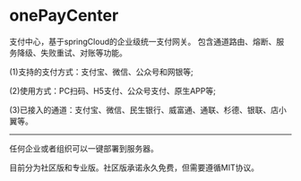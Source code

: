 # onePayCenter
支付中心，基于springCloud的企业级统一支付网关。
包含通道路由、熔断、服务降级、失败重试、对账等功能。

(1)支持的支付方式：支付宝、微信、公众号和网银等;

(2)使用方式：PC扫码、H5支付、公众号支付、原生APP等;

(3)已接入的通道：支付宝、微信、民生银行、威富通、通联、杉德、银联、店小翼等。

-------

任何企业或者组织可以一键部署到服务器。

目前分为社区版和专业版。社区版承诺永久免费，但需要遵循MIT协议。
